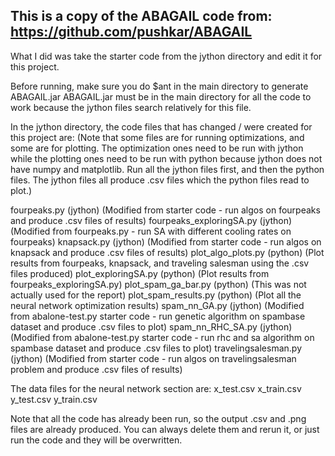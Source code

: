 ## This is a copy of the ABAGAIL code from: https://github.com/pushkar/ABAGAIL

What I did was take the starter code from the jython directory and edit it for this project.

Before running, make sure you do
$ant
in the main directory to generate ABAGAIL.jar 
ABAGAIL.jar must be in the main directory for all the code to work because the jython files search relatively for this file.

In the jython directory, the code files that has changed / were created for this project are:
(Note that some files are for running optimizations, and some are for plotting. The optimization ones need to be run with jython while the plotting ones need to be run with python because jython does not have numpy and matplotlib. Run all the jython files first, and then the python files. The jython files all produce .csv files which the python files read to plot.)

fourpeaks.py (jython) (Modified from starter code - run algos on fourpeaks and produce .csv files of results)
fourpeaks_exploringSA.py (jython) (Modified from fourpeaks.py - run SA with different cooling rates on fourpeaks)
knapsack.py (jython) (Modified from starter code - run algos on knapsack and produce .csv files of results)
plot_algo_plots.py (python) (Plot results from fourpeaks, knapsack, and traveling salesman using the .csv files produced)
plot_exploringSA.py (python) (Plot results from fourpeaks_exploringSA.py)
plot_spam_ga_bar.py (python) (This was not actually used for the report)
plot_spam_results.py (python) (Plot all the neural network optimization results)
spam_nn_GA.py (jython) (Modified from abalone-test.py starter code - run genetic algorithm on spambase dataset and produce .csv files to plot)
spam_nn_RHC_SA.py (jython) (Modified from abalone-test.py starter code - run rhc and sa algorithm on spambase dataset and produce .csv files to plot)
travelingsalesman.py (jython) (Modified from starter code - run algos on travelingsalesman problem and produce .csv files of results)


The data files for the neural network section are:
x_test.csv
x_train.csv
y_test.csv
y_train.csv


Note that all the code has already been run, so the output .csv and .png files are already produced. You can always delete them and rerun it, or just run the code and they will be overwritten. 










